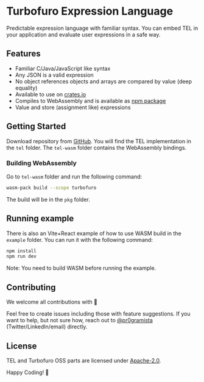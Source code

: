 # Turbofuro Expression Language
Predictable expression language with familiar syntax. You can embed TEL in your application and evaluate user expressions in a safe way.

## Features
- Familiar C/Java/JavaScript like syntax
- Any JSON is a valid expression
- No object references  objects and arrays are compared by value (deep equality)
- Available to use on [crates.io](https://crates.io/crates/tel)
- Compiles to WebAssembly and is available as [npm package](https://www.npmjs.com/package/@turbofuro/tel-wasm)
- Value and store (assignment like) expressions

## Getting Started
Download repository from [GitHub](https://github.com/turbofuro/turbofuro). You will find the TEL implementation in the `tel` folder. The `tel-wasm` folder contains the WebAssembly bindings.

### Building WebAssembly
Go to `tel-wasm` folder and run the following command:
```bash
wasm-pack build --scope turbofuro
```
The build will be in the `pkg` folder.

## Running example
There is also an Vite+React example of how to use WASM build in the `example` folder. You can run it with the following command:
```bash
npm install
npm run dev
```
Note: You need to build WASM before running the example.

## Contributing
We welcome all contributions with 💛 

Feel free to create issues including those with feature suggestions. If you want to help, but not sure how, reach out to [@pr0gramista](https://github.com/pr0gramista) (Twitter/LinkedIn/email) directly.

## License
TEL and Turbofuro OSS parts are licensed under [Apache-2.0](https://opensource.org/license/apache-2-0/).

Happy Coding! 🚀
